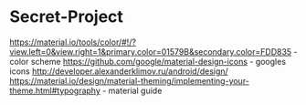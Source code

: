 # Secret-Project
https://material.io/tools/color/#!/?view.left=0&view.right=1&primary.color=01579B&secondary.color=FDD835 - color scheme
https://github.com/google/material-design-icons - googles icons
http://developer.alexanderklimov.ru/android/design/ 
https://material.io/design/material-theming/implementing-your-theme.html#typography - material guide


